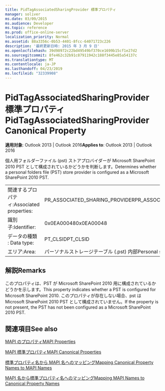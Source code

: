 ```yaml
---
title: PidTagAssociatedSharingProvider 標準プロパティ
manager: soliver
ms.date: 03/09/2015
ms.audience: Developer
ms.topic: reference
ms.prod: office-online-server
localization_priority: Normal
ms.assetid: 88a3356c-0b53-4401-8fcc-64071723c226
description: '最終更新日時: 2015 年 3 月 9 日'
ms.openlocfilehash: 39d98972c22bd49549bf370ce1699b15cf1e27d2
ms.sourcegitcommit: 8fe462c32b91c87911942c188f3445e85a54137c
ms.translationtype: MT
ms.contentlocale: ja-JP
ms.lasthandoff: 04/23/2019
ms.locfileid: "32339908"
---
```

# <a name="pidtagassociatedsharingprovider-canonical-property"></a><span data-ttu-id="4a8d0-103">PidTagAssociatedSharingProvider 標準プロパティ</span><span class="sxs-lookup"><span data-stu-id="4a8d0-103">PidTagAssociatedSharingProvider Canonical Property</span></span>

  
  
<span data-ttu-id="4a8d0-104">**適用対象**: Outlook 2013 | Outlook 2016</span><span class="sxs-lookup"><span data-stu-id="4a8d0-104">**Applies to**: Outlook 2013 | Outlook 2016</span></span> 
  
<span data-ttu-id="4a8d0-105">個人用フォルダーファイル (pst) ストアプロバイダーが Microsoft SharePoint 2010 PST として構成されているかどうかを判断します。</span><span class="sxs-lookup"><span data-stu-id="4a8d0-105">Determines whether a personal folders file (PST) store provider is configured as a Microsoft SharePoint 2010 PST.</span></span>
  
|||
|:-----|:-----|
|<span data-ttu-id="4a8d0-106">関連するプロパティ:</span><span class="sxs-lookup"><span data-stu-id="4a8d0-106">Associated properties:</span></span>  <br/> |<span data-ttu-id="4a8d0-107">PR_ASSOCIATED_SHARING_PROVIDER</span><span class="sxs-lookup"><span data-stu-id="4a8d0-107">PR_ASSOCIATED_SHARING_PROVIDER</span></span>  <br/> |
|<span data-ttu-id="4a8d0-108">識別子:</span><span class="sxs-lookup"><span data-stu-id="4a8d0-108">Identifier:</span></span>  <br/> |<span data-ttu-id="4a8d0-109">0x0EA00048</span><span class="sxs-lookup"><span data-stu-id="4a8d0-109">0x0EA00048</span></span>  <br/> |
|<span data-ttu-id="4a8d0-110">データの種類 : </span><span class="sxs-lookup"><span data-stu-id="4a8d0-110">Data type:</span></span>  <br/> |<span data-ttu-id="4a8d0-111">PT_CLSID</span><span class="sxs-lookup"><span data-stu-id="4a8d0-111">PT_CLSID</span></span>  <br/> |
|<span data-ttu-id="4a8d0-112">エリア:</span><span class="sxs-lookup"><span data-stu-id="4a8d0-112">Area:</span></span>  <br/> |<span data-ttu-id="4a8d0-113">パーソナルストレージテーブル (.pst) 内部</span><span class="sxs-lookup"><span data-stu-id="4a8d0-113">Personal storage table (.pst) internal</span></span>  <br/> |
   
## <a name="remarks"></a><span data-ttu-id="4a8d0-114">解説</span><span class="sxs-lookup"><span data-stu-id="4a8d0-114">Remarks</span></span>

<span data-ttu-id="4a8d0-115">このプロパティは、PST が Microsoft SharePoint 2010 用に構成されているかどうかを示します。</span><span class="sxs-lookup"><span data-stu-id="4a8d0-115">This property indicates whether a PST is configured for Microsoft SharePoint 2010.</span></span> <span data-ttu-id="4a8d0-116">このプロパティが存在しない場合、pst は Microsoft SharePoint 2010 PST として構成されていません。</span><span class="sxs-lookup"><span data-stu-id="4a8d0-116">If the property is not present, the PST has not been configured as a Microsoft SharePoint 2010 PST.</span></span>
  
## <a name="see-also"></a><span data-ttu-id="4a8d0-117">関連項目</span><span class="sxs-lookup"><span data-stu-id="4a8d0-117">See also</span></span>



[<span data-ttu-id="4a8d0-118">MAPI のプロパティ</span><span class="sxs-lookup"><span data-stu-id="4a8d0-118">MAPI Properties</span></span>](mapi-properties.md)
  
[<span data-ttu-id="4a8d0-119">MAPI 標準プロパティ</span><span class="sxs-lookup"><span data-stu-id="4a8d0-119">MAPI Canonical Properties</span></span>](mapi-canonical-properties.md)
  
[<span data-ttu-id="4a8d0-120">標準プロパティ名から MAPI 名へのマッピング</span><span class="sxs-lookup"><span data-stu-id="4a8d0-120">Mapping Canonical Property Names to MAPI Names</span></span>](mapping-canonical-property-names-to-mapi-names.md)
  
[<span data-ttu-id="4a8d0-121">MAPI 名から標準プロパティ名へのマッピング</span><span class="sxs-lookup"><span data-stu-id="4a8d0-121">Mapping MAPI Names to Canonical Property Names</span></span>](mapping-mapi-names-to-canonical-property-names.md)

